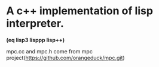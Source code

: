 # A c++ implementation of lisp interpreter.

**(eq lisp3 lisppp lisp++)**

mpc.cc and mpc.h come from mpc project(https://github.com/orangeduck/mpc.git)
